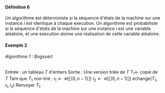 #### Définition 6
Un algorithme est déterministe si la séquence d'états de la machine sur une instance $i$ est identique à chaque execution.
Un algorithme est probabiliste si la séquence d'états de la machine sur une instance $i$ est une variable aléatoire, et une execution donne une réalisation de cette variable aléatoire. 

#### Exemple 2 
###### Algorithme 1 : Bogssart
Entrée : un tableau $T$ d'entiers
Sortie : Une version triée de $T$
$T_{1} \leftarrow$ copie de $T$
Tant que $T_{1}$ non-trié : 
	$i_{1} \leftarrow \mathcal{U}([\![0, n-1]\!])$
	$i_{2} \leftarrow \mathcal{U}([\![0, n-1]\!])$
	echange$(T_{1}, i_{1}, i_{2})$
Renvoyer $T_{1}$
